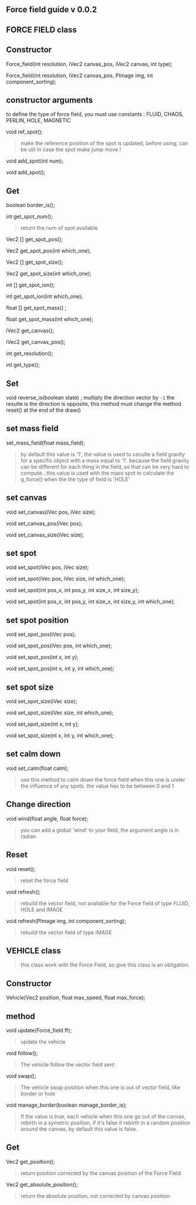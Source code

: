 Force field guide
v 0.0.2
--

FORCE FIELD class
--
Constructor
--
Force_field(int resolution, iVec2 canvas_pos, iVec2 canvas, int type);

Force_field(int resolution, iVec2 canvas_pos, PImage img, int component_sorting);

constructor arguments
--
to define the type of force field, you must use constants : FLUID, CHAOS, PERLIN, HOLE, MAGNETIC



void ref_spot();
>make the reference position of the spot is updated, before using, can be util in case the spot make jump move !

void add_spot(int num);

void add_spot();


Get
--
boolean border_is();

int get_spot_num();
>return the num of spot available

Vec2 [] get_spot_pos();

Vec2 get_spot_pos(int which_one);

Vec2 [] get_spot_size();

Vec2 get_spot_size(int which_one);

int [] get_spot_ion();

int get_spot_ion(int which_one);

float [] get_spot_mass() ;

float get_spot_mass(int which_one);
    
iVec2 get_canvas();

iVec2 get_canvas_pos();

int get_resolution();

int get_type();



Set
--
void reverse_is(boolean state) ;
multiply the direction vector by `-1` the resulte is the direction is opposite, this method must change the method reset() at the end of the draw()


set mass field
--
set_mass_field(float mass_field);
>by default this value is '1', the value is used to caculte a field gravity for a specific object with a mass equal to '1'. because the field gravity can be different for each thing in the field, so that can be very hard to compute...this value is used with the mass spot to calculate the g_force() when the the type of field is 'HOLE'

set canvas
--
void set_canvas(iVec pos, iVec size);

void set_canvas_pos(iVec pos);

void set_canvas_size(iVec size);


set spot
--
void set_spot(iVec pos, iVec size);

void set_spot(iVec pos, iVec size, int which_one);

void set_spot(int pos_x, int pos_y, int size_x, int size_y);

void set_spot(int pos_x, int pos_y, int size_x, int size_y, int which_one);


set spot position
--
void set_spot_pos(iVec pos);

void set_spot_pos(iVec pos, int which_one);

void set_spot_pos(int x, int y);

void set_spot_pos(int x, int y, int which_one);


set spot size
--
void set_spot_size(iVec size);

void set_spot_size(iVec size, int which_one);

void set_spot_size(int x, int y);

void set_spot_size(nt x, int y, int which_one);


set calm down
--
void set_calm(float calm);
>use this method to calm down the force field when this one is under the influence of any spots. the value has to be between 0 and 1 


Change direction
--
void wind(float angle, float force);
>you can add a global 'wind' to your field, the argument angle is in radian





Reset
--
void reset();
>reset the force field




void refresh();
>rebuild the vector field, not available for the Force field of type FLUID, HOLE and IMAGE

void refresh(PImage img, int component_sorting);
>rebuild the vector field of type IMAGE







VEHICLE class
--
>this class work with the Force Field, so give this class is an obligation.

Constructor
--
Vehicle(Vec2 position, float max_speed, float max_force);

method
--
void update(Force_field ff);
>update the vehicle


void follow();
> The vehicle follow the vector field sent


    
void swap();
> The vehicle swap position when this one is out of vector field, like border or hole

void manage_border(boolean manage_border_is);
> If the value is true, each vehicle when this one go out of the canvas, rebirth in a symetric position, if it's false it rebirth in a random position around the canvas, by default this value is false.


Get
--
Vec2 get_position();
> return position corrected by the canvas position of the Force Field

Vec2 get_absolute_position();
> return the absolute position, not corrected by canvas position







